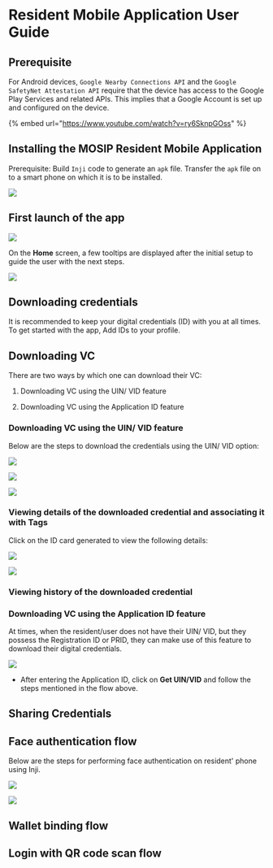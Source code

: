 # Resident Mobile Application User Guide

## Prerequisite

For Android devices, `Google Nearby Connections API` and the `Google SafetyNet Attestation API` require that the device has access to the Google Play Services and related APIs. This implies that a Google Account is set up and configured on the device.

{% embed url="https://www.youtube.com/watch?v=ry6SknpGOss" %}

## Installing the MOSIP Resident Mobile Application

Prerequisite: Build `Inji` code to generate an `apk` file. Transfer the `apk` file on to a smart phone on which it is to be installed.

![](\_images/inji-install-flow.png)


## First launch of the app 


![](\_images/inji-initial-setup-flow.png)


On the **Home** screen, a few tooltips are displayed after the initial setup to guide the user with the next steps.

![](\_images/inji-home-tooltips.png)

## Downloading credentials

It is recommended to keep your digital credentials (ID) with you at all times. To get started with the app, Add IDs to your profile.

## Downloading VC

There are two ways by which one can download their VC:

1. Downloading VC using the UIN/ VID feature

2. Downloading VC using the Application ID feature

### Downloading VC using the UIN/ VID feature

Below are the steps to download the credentials using the UIN/ VID option:

![](\_images/inji-download-vc-flow.png)

![](\_images/inji-download-vc-flow2.png)

![](\_images/inji-download-vc-flow3.png)

### Viewing details of the downloaded credential and associating it with Tags

Click on the ID card generated to view the following details:

![](\_images/inji-view-card-details.png)

![](\_images/inji-view-card-details2.png)



### Viewing history of the downloaded credential


### Downloading VC using the Application ID feature

At times, when the resident/user does not have their UIN/ VID, but they possess the Registration ID or PRID, they can make use of this feature to download their digital credentials.

![](\_images/inji-application-id-flow.png)

* After entering the Application ID, click on **Get UIN/VID** and follow the steps mentioned in the flow above.

## Sharing Credentials

## Face authentication flow

Below are the steps for performing face authentication on resident' phone using Inji.

![](\_images/inji-fa-sheet1.png)

![](\_images/inji-fa-sheet2.png)



## Wallet binding flow


## Login with QR code scan flow






